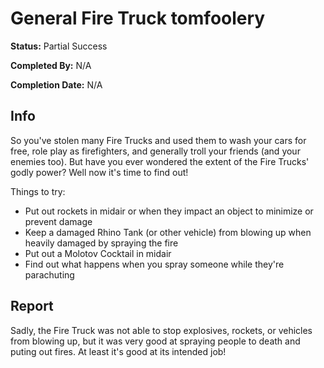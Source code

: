 # General Fire Truck tomfoolery

**Status:** <span class="status success">Partial Success</span>

**Completed By:** N/A

**Completion Date:** N/A

## Info
So you've stolen many Fire Trucks and used them to wash your cars for free, role play as firefighters, and generally troll your friends (and your enemies too). But have you ever wondered the extent of the Fire Trucks' godly power? Well now it's time to find out! 

Things to try: 
* Put out rockets in midair or when they impact an object to minimize or prevent damage
* Keep a damaged Rhino Tank (or other vehicle) from blowing up when heavily damaged by spraying the fire
* Put out a Molotov Cocktail in midair
* Find out what happens when you spray someone while they're parachuting

## Report
Sadly, the Fire Truck was not able to stop explosives, rockets, or vehicles from blowing up, but it was very good at spraying people to death and puting out fires. At least it's good at its intended job! 
